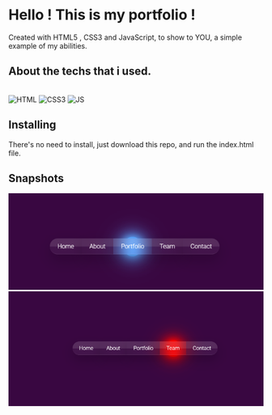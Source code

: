# Hello ! This is my portfolio !

Created with HTML5 , CSS3 and JavaScript, to show to YOU, a simple example of my abilities.


## About the techs that i used.

<br/>

<img alt="HTML" src="https://img.shields.io/badge/HTML5-E34F26?style=for-the-badge&logo=html5&logoColor=white" />
<img alt="CSS3" src="https://img.shields.io/badge/CSS3-1572B6?style=for-the-badge&logo=css3&logoColor=white" />
<img alt="JS" src="https://img.shields.io/badge/JavaScript-323330?style=for-the-badge&logo=javascript&logoColor=F7DF1E" />

## Installing

There's no need to install, just download this repo, and run the index.html file.

## Snapshots

<img alt="snap" src="assets/prev.png">
<img alt="snap" src="assets/snap2.png">
